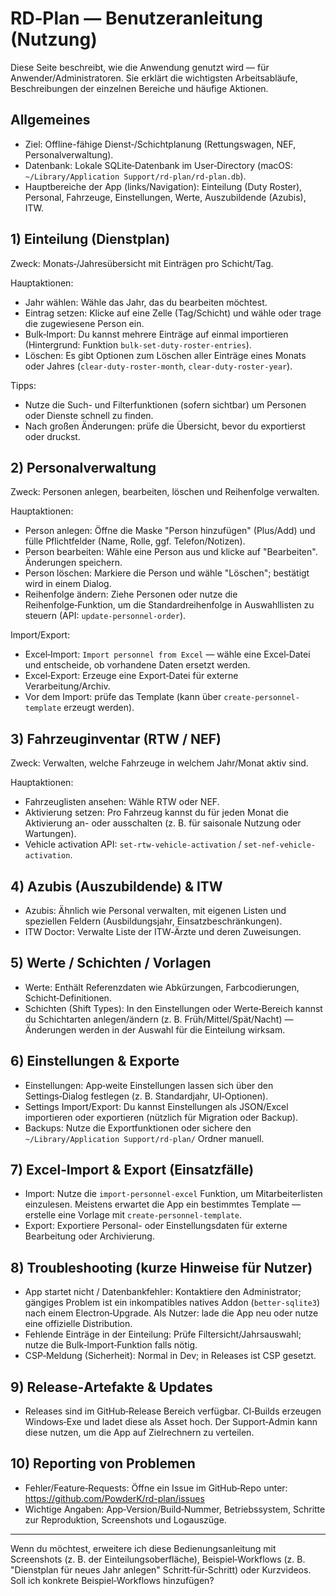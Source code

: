 # RD‑Plan — Benutzeranleitung (Nutzung)

Diese Seite beschreibt, wie die Anwendung genutzt wird — für Anwender/Administratoren. Sie erklärt die wichtigsten Arbeitsabläufe, Beschreibungen der einzelnen Bereiche und häufige Aktionen.

## Allgemeines

- Ziel: Offline-fähige Dienst‑/Schichtplanung (Rettungswagen, NEF, Personalverwaltung).
- Datenbank: Lokale SQLite‑Datenbank im User‑Directory (macOS: `~/Library/Application Support/rd-plan/rd-plan.db`).
- Hauptbereiche der App (links/Navigation): Einteilung (Duty Roster), Personal, Fahrzeuge, Einstellungen, Werte, Auszubildende (Azubis), ITW.

## 1) Einteilung (Dienstplan)

Zweck: Monats‑/Jahresübersicht mit Einträgen pro Schicht/Tag.

Hauptaktionen:
- Jahr wählen: Wähle das Jahr, das du bearbeiten möchtest.
- Eintrag setzen: Klicke auf eine Zelle (Tag/Schicht) und wähle oder trage die zugewiesene Person ein.
- Bulk‑Import: Du kannst mehrere Einträge auf einmal importieren (Hintergrund: Funktion `bulk-set-duty-roster-entries`).
- Löschen: Es gibt Optionen zum Löschen aller Einträge eines Monats oder Jahres (`clear-duty-roster-month`, `clear-duty-roster-year`).

Tipps:
- Nutze die Such- und Filterfunktionen (sofern sichtbar) um Personen oder Dienste schnell zu finden.
- Nach großen Änderungen: prüfe die Übersicht, bevor du exportierst oder druckst.

## 2) Personalverwaltung

Zweck: Personen anlegen, bearbeiten, löschen und Reihenfolge verwalten.

Hauptaktionen:
- Person anlegen: Öffne die Maske "Person hinzufügen" (Plus/Add) und fülle Pflichtfelder (Name, Rolle, ggf. Telefon/Notizen).
- Person bearbeiten: Wähle eine Person aus und klicke auf "Bearbeiten". Änderungen speichern.
- Person löschen: Markiere die Person und wähle "Löschen"; bestätigt wird in einem Dialog.
- Reihenfolge ändern: Ziehe Personen oder nutze die Reihenfolge‑Funktion, um die Standardreihenfolge in Auswahllisten zu steuern (API: `update-personnel-order`).

Import/Export:
- Excel‑Import: `Import personnel from Excel` — wähle eine Excel‑Datei und entscheide, ob vorhandene Daten ersetzt werden.
- Excel‑Export: Erzeuge eine Export‑Datei für externe Verarbeitung/Archiv.
- Vor dem Import: prüfe das Template (kann über `create-personnel-template` erzeugt werden).

## 3) Fahrzeuginventar (RTW / NEF)

Zweck: Verwalten, welche Fahrzeuge in welchem Jahr/Monat aktiv sind.

Hauptaktionen:
- Fahrzeuglisten ansehen: Wähle RTW oder NEF.
- Aktivierung setzen: Pro Fahrzeug kannst du für jeden Monat die Aktivierung an- oder ausschalten (z. B. für saisonale Nutzung oder Wartungen).
- Vehicle activation API: `set-rtw-vehicle-activation` / `set-nef-vehicle-activation`.

## 4) Azubis (Auszubildende) & ITW

- Azubis: Ähnlich wie Personal verwalten, mit eigenen Listen und speziellen Feldern (Ausbildungsjahr, Einsatzbeschränkungen).
- ITW Doctor: Verwalte Liste der ITW‑Ärzte und deren Zuweisungen.

## 5) Werte / Schichten / Vorlagen

- Werte: Enthält Referenzdaten wie Abkürzungen, Farbcodierungen, Schicht‑Definitionen.
- Schichten (Shift Types): In den Einstellungen oder Werte‑Bereich kannst du Schichtarten anlegen/ändern (z. B. Früh/Mittel/Spät/Nacht) — Änderungen werden in der Auswahl für die Einteilung wirksam.

## 6) Einstellungen & Exporte

- Einstellungen: App‑weite Einstellungen lassen sich über den Settings‑Dialog festlegen (z. B. Standardjahr, UI‑Optionen).
- Settings Import/Export: Du kannst Einstellungen als JSON/Excel importieren oder exportieren (nützlich für Migration oder Backup).
- Backups: Nutze die Exportfunktionen oder sichere den `~/Library/Application Support/rd-plan/` Ordner manuell.

## 7) Excel‑Import & Export (Einsatzfälle)

- Import: Nutze die `import-personnel-excel` Funktion, um Mitarbeiterlisten einzulesen. Meistens erwartet die App ein bestimmtes Template — erstelle eine Vorlage mit `create-personnel-template`.
- Export: Exportiere Personal- oder Einstellungsdaten für externe Bearbeitung oder Archivierung.

## 8) Troubleshooting (kurze Hinweise für Nutzer)

- App startet nicht / Datenbankfehler: Kontaktiere den Administrator; gängiges Problem ist ein inkompatibles natives Addon (`better-sqlite3`) nach einem Electron‑Upgrade. Als Nutzer: lade die App neu oder nutze eine offizielle Distribution.
- Fehlende Einträge in der Einteilung: Prüfe Filtersicht/Jahrsauswahl; nutze die Bulk‑Import‑Funktion falls nötig.
- CSP‑Meldung (Sicherheit): Normal in Dev; in Releases ist CSP gesetzt.

## 9) Release‑Artefakte & Updates

- Releases sind im GitHub‑Release Bereich verfügbar. CI‑Builds erzeugen Windows‑Exe und ladet diese als Asset hoch. Der Support‑Admin kann diese nutzen, um die App auf Zielrechnern zu verteilen.

## 10) Reporting von Problemen

- Fehler/Feature‑Requests: Öffne ein Issue im GitHub‑Repo unter: https://github.com/PowderK/rd-plan/issues
- Wichtige Angaben: App‑Version/Build‑Nummer, Betriebssystem, Schritte zur Reproduktion, Screenshots und Logauszüge.

---

Wenn du möchtest, erweitere ich diese Bedienungsanleitung mit Screenshots (z. B. der Einteilungsoberfläche), Beispiel‑Workflows (z. B. "Dienstplan für neues Jahr anlegen" Schritt‑für‑Schritt) oder Kurzvideos. Soll ich konkrete Beispiel‑Workflows hinzufügen? 
